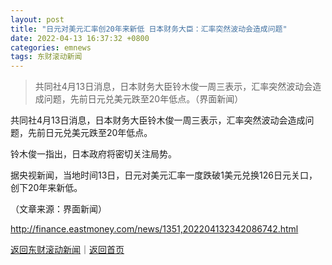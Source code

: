 ```yaml
---
layout: post
title: "日元对美元汇率创20年来新低 日本财务大臣：汇率突然波动会造成问题"
date: 2022-04-13 16:37:32 +0800
categories: emnews
tags: 东财滚动新闻
---
```

> 共同社4月13日消息，日本财务大臣铃木俊一周三表示，汇率突然波动会造成问题，先前日元兑美元跌至20年低点。（界面新闻）

<p>共同社4月13日消息，日本财务大臣铃木俊一周三表示，汇率突然波动会造成问题，先前日元兑美元跌至20年低点。</p>
 <p>铃木俊一指出，日本政府将密切关注局势。</p>
 <p>据央视新闻，当地时间13日，日元对美元汇率一度跌破1美元兑换126日元关口，创下20年来新低。</p><p class="em_media">（文章来源：界面新闻）</p>

<http://finance.eastmoney.com/news/1351,202204132342086742.html>

[返回东财滚动新闻](//finews.withounder.com/emnews/)｜[返回首页](//finews.withounder.com/)